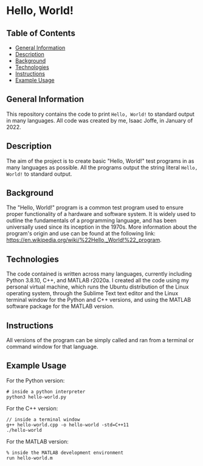 # Hello, World!

## Table of Contents
* [General Information](#general-information)
* [Description](#description)
* [Background](#background)
* [Technologies](#technologies)
* [Instructions](#instructions)
* [Example Usage](#example-usage)

## General Information
This repository contains the code to print `Hello, World!` to standard output in many languages. All code was created by me, Isaac Joffe, in January of 2022.

## Description
The aim of the project is to create basic "Hello, World!" test programs in as many languages as possible. All the programs output the string literal `Hello, World!` to standard output.

## Background
The "Hello, World!" program is a common test program used to ensure proper functionality of a hardware and software system. It is widely used to outline the fundamentals of a programming language, and has been universally used since its inception in the 1970s. More information about the program's origin and use can be found at the following link: https://en.wikipedia.org/wiki/%22Hello,_World!%22_program.

## Technologies
The code contained is written across many languages, currently including Python 3.8.10, C++, and MATLAB r2020a. I created all the code using my personal virtual machine, which runs the Ubuntu distribution of the Linux operating system, through the Sublime Text text editor and the Linux terminal window for the Python and C++ versions, and using the MATLAB software package for the MATLAB version.

## Instructions
All versions of the program can be simply called and ran from a terminal or command window for that language.

## Example Usage
For the Python version:
```
# inside a python interpreter
python3 hello-world.py
```
For the C++ version:
```
// inside a terminal window
g++ hello-world.cpp -o hello-world -std=C++11
./hello-world
```
For the MATLAB version:
```
% inside the MATLAB development environment
run hello-world.m
```
